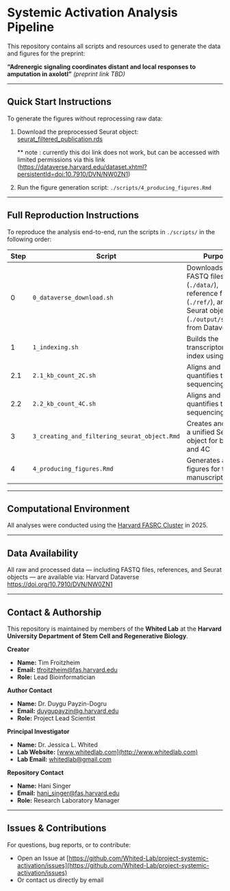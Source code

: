 # Systemic Activation Analysis Pipeline

This repository contains all scripts and resources used to generate the data and figures for the preprint:

**“Adrenergic signaling coordinates distant and local responses to amputation in axolotl”** *(preprint link TBD)*

---

## Quick Start Instructions

To generate the figures without reprocessing raw data:

1. Download the preprocessed Seurat object: [seurat_filtered_publication.rds](https://doi.org/10.7910/DVN/NW0ZN1)

   ** note : currently this doi link does not work, but can be accessed with limited permissions via this link (https://dataverse.harvard.edu/dataset.xhtml?persistentId=doi:10.7910/DVN/NW0ZN1)

2. Run the figure generation script:  `./scripts/4_producing_figures.Rmd`


---

## Full Reproduction Instructions

To reproduce the analysis end-to-end, run the scripts in `./scripts/` in the following order:

| Step | Script                                   | Purpose                                                                 |
|------|------------------------------------------|-------------------------------------------------------------------------|
| 0    | `0_dataverse_download.sh`                | Downloads raw FASTQ files (`./data/`), reference files (`./ref/`), and Seurat objects (`./output/seurat/`) from Dataverse |
| 1    | `1_indexing.sh`                          | Builds the transcriptome index using `kb ref`                          |
| 2.1  | `2.1_kb_count_2C.sh`                     | Aligns and quantifies the 2C sequencing data                           |
| 2.2  | `2.2_kb_count_4C.sh`                     | Aligns and quantifies the 4C sequencing data                           |
| 3    | `3_creating_and_filtering_seurat_object.Rmd` | Creates and filters a unified Seurat object for both 2C and 4C       |
| 4    | `4_producing_figures.Rmd`                | Generates all figures for the manuscript                               |

---

## Computational Environment

All analyses were conducted using the [Harvard FASRC Cluster](https://www.rc.fas.harvard.edu/) in 2025.

---

## Data Availability

All raw and processed data — including FASTQ files, references, and Seurat objects — are available via: Harvard Dataverse https://doi.org/10.7910/DVN/NW0ZN1

---

## Contact & Authorship

This repository is maintained by members of the **Whited Lab** at the **Harvard University Department of Stem Cell and Regenerative Biology**.

**Creator**  
- **Name:** Tim Froitzheim  
- **Email:** [tfroitzheim@fas.harvard.edu](mailto:tfroitzheim@fas.harvard.edu)  
- **Role:** Lead Bioinformatician


**Author Contact**  
- **Name:** Dr. Duygu Payzin-Dogru
- **Email:** [duygupayzin@g.harvard.edu](mailto:duygupayzin@g.harvard.edu)  
- **Role:** Project Lead Scientist


**Principal Investigator**  
- **Name:** Dr. Jessica L. Whited  
- **Lab Website:** [www.whitedlab.com](http://www.whitedlab.com)  
- **Lab Email:** [whitedlab@gmail.com](mailto:whitedlab@gmail.com)


**Repository Contact**  
- **Name:** Hani Singer
- **Email:** [hani_singer@fas.harvard.edu](mailto:hani_singer@fas.harvard.edu)  
- **Role:** Research Laboratory Manager

---

## Issues & Contributions

For questions, bug reports, or to contribute:
- Open an Issue at [https://github.com/Whited-Lab/project-systemic-activation/issues](https://github.com/Whited-Lab/project-systemic-activation/issues)
- Or contact us directly by email
